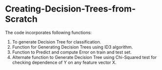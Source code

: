 # Creating-Decision-Trees-from-Scratch

The code incorporates following functions:

1. To generate Decision Tree for classification.
2. Function for Generating Decision Trees using ID3 algorithm.
3. Function to Predict and compute Error on train and test set.
4. Alternate function to Generate Decision Tree using Chi-Squared test for checking dependence of Y on any feature vector X.
